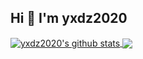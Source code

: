 ## Hi 👋 I'm yxdz2020

<a href="https://github.com/yxdz2020">
  <img align="center" src="https://github-readme-stats.vercel.app/api?username=yxdz2020&show_icons=true&theme=solarized-light" alt="yxdz2020's github stats"/>
</a>

<a href="https://github.com/yxdz2020?tab=repositories">
  <img align="center" src="https://github-readme-stats.vercel.app/api/top-langs/?username=yxdz2020&layout=compact&theme=solarized-light"/>
</a>
